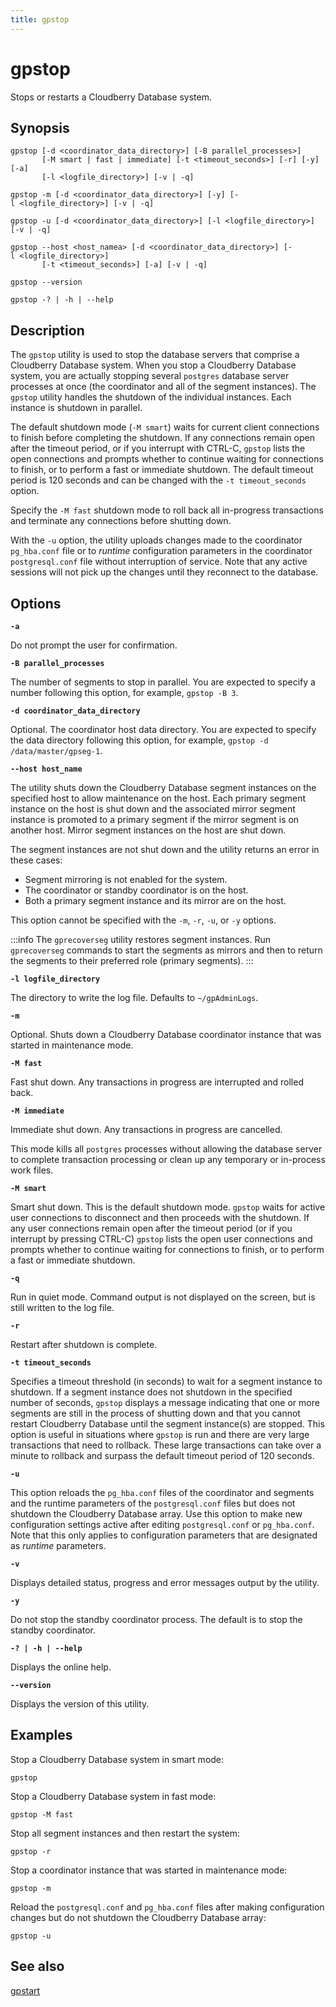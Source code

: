 ```yaml
---
title: gpstop
---
```


# gpstop

Stops or restarts a Cloudberry Database system.

## Synopsis

```shell
gpstop [-d <coordinator_data_directory>] [-B parallel_processes>] 
       [-M smart | fast | immediate] [-t <timeout_seconds>] [-r] [-y] [-a] 
       [-l <logfile_directory>] [-v | -q]

gpstop -m [-d <coordinator_data_directory>] [-y] [-l <logfile_directory>] [-v | -q]

gpstop -u [-d <coordinator_data_directory>] [-l <logfile_directory>] [-v | -q]
 
gpstop --host <host_namea> [-d <coordinator_data_directory>] [-l <logfile_directory>]
       [-t <timeout_seconds>] [-a] [-v | -q]

gpstop --version 

gpstop -? | -h | --help
```

## Description

The `gpstop` utility is used to stop the database servers that comprise a Cloudberry Database system. When you stop a Cloudberry Database system, you are actually stopping several `postgres` database server processes at once (the coordinator and all of the segment instances). The `gpstop` utility handles the shutdown of the individual instances. Each instance is shutdown in parallel.

The default shutdown mode (`-M smart`) waits for current client connections to finish before completing the shutdown. If any connections remain open after the timeout period, or if you interrupt with CTRL-C, `gpstop` lists the open connections and prompts whether to continue waiting for connections to finish, or to perform a fast or immediate shutdown. The default timeout period is 120 seconds and can be changed with the `-t timeout_seconds` option.

Specify the `-M fast` shutdown mode to roll back all in-progress transactions and terminate any connections before shutting down.

With the `-u` option, the utility uploads changes made to the coordinator `pg_hba.conf` file or to *runtime* configuration parameters in the coordinator `postgresql.conf` file without interruption of service. Note that any active sessions will not pick up the changes until they reconnect to the database.

## Options

**`-a`**

Do not prompt the user for confirmation.

**`-B parallel_processes`**

The number of segments to stop in parallel. You are expected to specify a number following this option, for example, `gpstop -B 3`.

**`-d coordinator_data_directory`**

Optional. The coordinator host data directory. You are expected to specify the data directory following this option, for example, `gpstop -d /data/master/gpseg-1`.

**`--host host_name`**

The utility shuts down the Cloudberry Database segment instances on the specified host to allow maintenance on the host. Each primary segment instance on the host is shut down and the associated mirror segment instance is promoted to a primary segment if the mirror segment is on another host. Mirror segment instances on the host are shut down.

The segment instances are not shut down and the utility returns an error in these cases:

- Segment mirroring is not enabled for the system.
- The coordinator or standby coordinator is on the host.
- Both a primary segment instance and its mirror are on the host.

This option cannot be specified with the `-m`, `-r`, `-u`, or `-y` options.

:::info
The `gprecoverseg` utility restores segment instances. Run `gprecoverseg` commands to start the segments as mirrors and then to return the segments to their preferred role (primary segments).
:::

**`-l logfile_directory`**

The directory to write the log file. Defaults to `~/gpAdminLogs`.

**`-m`**

Optional. Shuts down a Cloudberry Database coordinator instance that was started in maintenance mode.

**`-M fast`**

Fast shut down. Any transactions in progress are interrupted and rolled back.

**`-M immediate`**

Immediate shut down. Any transactions in progress are cancelled.

This mode kills all `postgres` processes without allowing the database server to complete transaction processing or clean up any temporary or in-process work files.

**`-M smart`**

Smart shut down. This is the default shutdown mode. `gpstop` waits for active user connections to disconnect and then proceeds with the shutdown. If any user connections remain open after the timeout period (or if you interrupt by pressing CTRL-C) `gpstop` lists the open user connections and prompts whether to continue waiting for connections to finish, or to perform a fast or immediate shutdown.

**`-q`**

Run in quiet mode. Command output is not displayed on the screen, but is still written to the log file.

**`-r`**

Restart after shutdown is complete.

**`-t timeout_seconds`**

Specifies a timeout threshold (in seconds) to wait for a segment instance to shutdown. If a segment instance does not shutdown in the specified number of seconds, `gpstop` displays a message indicating that one or more segments are still in the process of shutting down and that you cannot restart Cloudberry Database until the segment instance(s) are stopped. This option is useful in situations where `gpstop` is run and there are very large transactions that need to rollback. These large transactions can take over a minute to rollback and surpass the default timeout period of 120 seconds.

**`-u`**

This option reloads the `pg_hba.conf` files of the coordinator and segments and the runtime parameters of the `postgresql.conf` files but does not shutdown the Cloudberry Database array. Use this option to make new configuration settings active after editing `postgresql.conf` or `pg_hba.conf`. Note that this only applies to configuration parameters that are designated as *runtime* parameters.

**`-v`**

Displays detailed status, progress and error messages output by the utility.

**`-y`**

Do not stop the standby coordinator process. The default is to stop the standby coordinator.

**`-? | -h | --help`**

Displays the online help.

**`--version`**

Displays the version of this utility.

## Examples

Stop a Cloudberry Database system in smart mode:

```shell
gpstop
```

Stop a Cloudberry Database system in fast mode:

```shell
gpstop -M fast
```

Stop all segment instances and then restart the system:

```shell
gpstop -r
```

Stop a coordinator instance that was started in maintenance mode:

```shell
gpstop -m
```

Reload the `postgresql.conf` and `pg_hba.conf` files after making configuration changes but do not shutdown the Cloudberry Database array:

```shell
gpstop -u
```

## See also

[gpstart](/docs/sys-utilities/gpstart.md)
